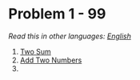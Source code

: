 # Problem 1 - 99

  _Read this in other languages:_
    [_English_](README.md)

1. [Two Sum](./00001_two-sum/README.zh-CN.md)
2. [Add Two Numbers](./00002_add-two-numbers/README.zh-CN.md)
3.

